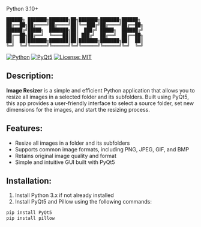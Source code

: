 Python 3.10+
```
██████╗ ███████╗███████╗██╗███████╗███████╗██████╗ 
██╔══██╗██╔════╝██╔════╝██║╚══███╔╝██╔════╝██╔══██╗
██████╔╝█████╗  ███████╗██║  ███╔╝ █████╗  ██████╔╝
██╔══██╗██╔══╝  ╚════██║██║ ███╔╝  ██╔══╝  ██╔══██╗
██║  ██║███████╗███████║██║███████╗███████╗██║  ██║
╚═╝  ╚═╝╚══════╝╚══════╝╚═╝╚══════╝╚══════╝╚═╝  ╚═╝                                                
```
[![Python](https://img.shields.io/badge/Python-3.x-blue)](https://www.python.org/)
[![PyQt5](https://img.shields.io/badge/GUI-PyQt5-green)](https://www.riverbankcomputing.com/software/pyqt/intro)
[![License: MIT](https://img.shields.io/badge/License-MIT-yellow)](https://opensource.org/licenses/MIT)

## Description:

**Image Resizer** is a simple and efficient Python application that allows you to resize all images in a selected folder and its subfolders. Built using PyQt5, this app provides a user-friendly interface to select a source folder, set new dimensions for the images, and start the resizing process.

## Features:

- Resize all images in a folder and its subfolders
- Supports common image formats, including PNG, JPEG, GIF, and BMP
- Retains original image quality and format
- Simple and intuitive GUI built with PyQt5

## Installation:

1. Install Python 3.x if not already installed
2. Install PyQt5 and Pillow using the following commands:

```bash
pip install PyQt5
pip install pillow
